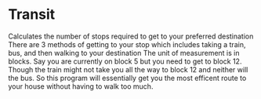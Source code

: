 # Transit
Calculates the number of stops required to get to your preferred destination
There are 3 methods of getting to your stop which includes taking a train, bus, and then walking to your destination
The unit of measurement is in blocks. 
Say you are currently on block 5 but you need to get to block 12. Though the train might not take you all the way to block 12 and neither will the bus.
So this program will essentially get you the most efficent route to your house without having to walk too much.
